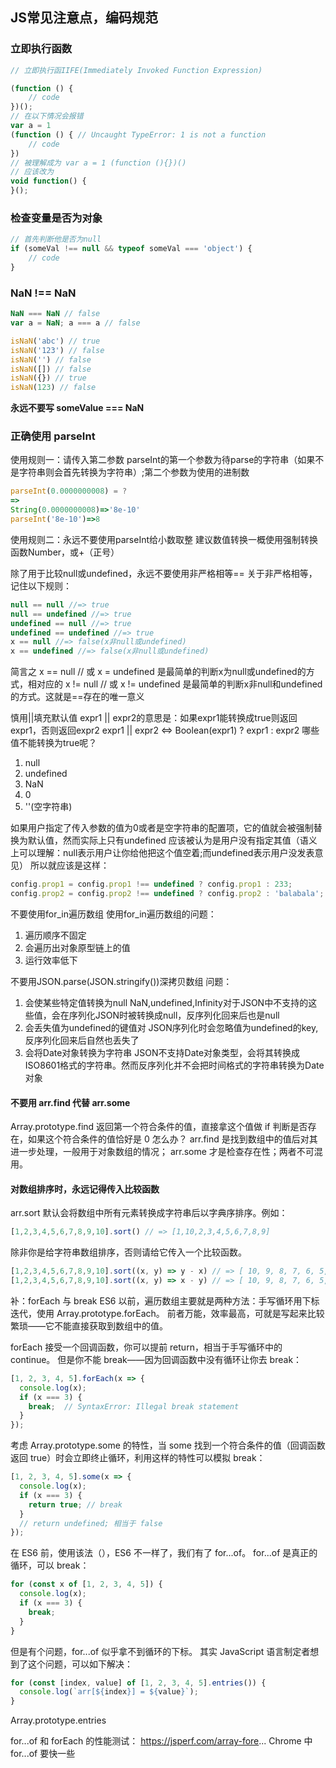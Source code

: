 ## JS常见注意点，编码规范

### 立即执行函数
```javascript
// 立即执行函IIFE(Immediately Invoked Function Expression)

(function () {
    // code
})();
// 在以下情况会报错
var a = 1
(function () { // Uncaught TypeError: 1 is not a function
    // code
})
// 被理解成为 var a = 1 (function (){})()
// 应该改为
void function() {
}();
```
### 检查变量是否为对象
```javascript
// 首先判断他是否为null
if (someVal !== null && typeof someVal === 'object') {
    // code
}
```
### NaN !== NaN
```javascript
NaN === NaN // false
var a = NaN; a === a // false

isNaN('abc') // true
isNaN('123') // false
isNaN('') // false
isNaN([]) // false
isNaN({}) // true
isNaN(123) // false
```
**永远不要写 someValue === NaN**
### 正确使用 parseInt
使用规则一：请传入第二参数
parseInt的第一个参数为待parse的字符串（如果不是字符串则会首先转换为字符串）;第二个参数为使用的进制数

```javascript
parseInt(0.0000000008) = ?
=>
String(0.0000000008)=>'8e-10'
parseInt('8e-10')=>8
```
使用规则二：永远不要使用parseInt给小数取整
建议数值转换一概使用强制转换函数Number，或+（正号）

除了用于比较null或undefined，永远不要使用非严格相等==
关于非严格相等，记住以下规则：
```javascript
null == null //=> true
null == undefined //=> true
undefined == null //=> true
undefined == undefined //=> true
x == null //=> false(x非null或undefined)
x == undefined //=> false(x非null或undefined)
```
简言之
x == null // 或 x = undefined
是最简单的判断x为null或undefined的方式，相对应的
x != null // 或 x != undefined
是最简单的判断x非null和undefined的方式。这就是==存在的唯一意义

慎用||填充默认值
expr1 || expr2的意思是：如果expr1能转换成true则返回expr1，否则返回expr2
expr1 || expr2 <=> Boolean(expr1) ? expr1 : expr2
哪些值不能转换为true呢？
1. null
2. undefined
3. NaN
4. 0
5. ''(空字符串)

如果用户指定了传入参数的值为0或者是空字符串的配置项，它的值就会被强制替换为默认值，然而实际上只有undefined
应该被认为是用户没有指定其值（语义上可以理解：null表示用户让你给他把这个值空着;而undefined表示用户没发表意见）
所以就应该是这样：
```javascript
config.prop1 = config.prop1 !== undefined ? config.prop1 : 233;
config.prop2 = config.prop2 !== undefined ? config.prop2 : 'balabala';
```

不要使用for_in遍历数组
使用for_in遍历数组的问题：
1. 遍历顺序不固定
2. 会遍历出对象原型链上的值
3. 运行效率低下

不要用JSON.parse(JSON.stringify())深拷贝数组
问题：
1. 会使某些特定值转换为null
NaN,undefined,Infinity对于JSON中不支持的这些值，会在序列化JSON时被转换成null，反序列化回来后也是null
2. 会丢失值为undefined的键值对
JSON序列化时会忽略值为undefined的key,反序列化回来后自然也丢失了
3. 会将Date对象转换为字符串
JSON不支持Date对象类型，会将其转换成ISO8601格式的字符串。然而反序列化并不会把时间格式的字符串转换为Date对象

#### 不要用 arr.find 代替 arr.some
Array.prototype.find 返回第一个符合条件的值，直接拿这个值做 if 判断是否存在，如果这个符合条件的值恰好是 0 怎么办？
arr.find 是找到数组中的值后对其进一步处理，一般用于对象数组的情况；
arr.some 才是检查存在性；两者不可混用。

#### 对数组排序时，永远记得传入比较函数
arr.sort 默认会将数组中所有元素转换成字符串后以字典序排序。例如：
```javascript
[1,2,3,4,5,6,7,8,9,10].sort() // => [1,10,2,3,4,5,6,7,8,9]
```
除非你是给字符串数组排序，否则请给它传入一个比较函数。
```javascript
[1,2,3,4,5,6,7,8,9,10].sort((x, y) => y - x) // => [ 10, 9, 8, 7, 6, 5, 4, 3, 2, 1 ]
[1,2,3,4,5,6,7,8,9,10].sort((x, y) => x - y) // => [ 10, 9, 8, 7, 6, 5, 4, 3, 2, 1 ]
```

补：forEach 与 break
ES6 以前，遍历数组主要就是两种方法：手写循环用下标迭代，使用 Array.prototype.forEach。
前者万能，效率最高，可就是写起来比较繁琐——它不能直接获取到数组中的值。

forEach 接受一个回调函数，你可以提前 return，相当于手写循环中的 continue。
但是你不能 break——因为回调函数中没有循环让你去 break：
```javascript
[1, 2, 3, 4, 5].forEach(x => {
  console.log(x);
  if (x === 3) {
    break;  // SyntaxError: Illegal break statement
  }
});
```
考虑 Array.prototype.some 的特性，当 some 找到一个符合条件的值（回调函数返回 true）时会立即终止循环，利用这样的特性可以模拟 break：
```javascript
[1, 2, 3, 4, 5].some(x => {
  console.log(x);
  if (x === 3) {
    return true; // break
  }
  // return undefined; 相当于 false
});
```
在 ES6 前，使用该法（），ES6 不一样了，我们有了 for...of。
for...of 是真正的循环，可以 break：
```javascript
for (const x of [1, 2, 3, 4, 5]) {
  console.log(x);
  if (x === 3) {
    break;
  }
}
```
但是有个问题，for...of 似乎拿不到循环的下标。
其实 JavaScript 语言制定者想到了这个问题，可以如下解决：
```javascript
for (const [index, value] of [1, 2, 3, 4, 5].entries()) {
  console.log(`arr[${index}] = ${value}`);
}
```
Array.prototype.entries

for...of 和 forEach 的性能测试：
https://jsperf.com/array-fore... Chrome 中 for...of 要快一些